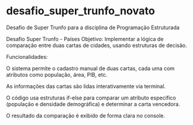 # desafio_super_trunfo_novato
Desafio de Super Trunfo para a disciplina de Programação Estruturada

Desafio Super Trunfo - Países
Objetivo: Implementar a lógica de comparação entre duas cartas de cidades, usando estruturas de decisão.

Funcionalidades:

O sistema permite o cadastro manual de duas cartas, cada uma com atributos como população, área, PIB, etc.

As informações das cartas são lidas interativamente via terminal.

O código usa estruturas if-else para comparar um atributo específico (população e densidade demográfica) e determinar a carta vencedora.

O resultado da comparação é exibido de forma clara no console.
